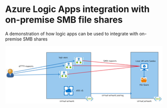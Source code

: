 # Azure Logic Apps integration with on-premise SMB file shares

A demonstration of how logic apps can be used to integrate with on-premise SMB shares

![alt text](images/Demo-scenario.png "Demo Scenario")
